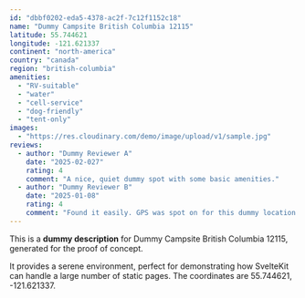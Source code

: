 ```yaml
---
id: "dbbf0202-eda5-4378-ac2f-7c12f1152c18"
name: "Dummy Campsite British Columbia 12115"
latitude: 55.744621
longitude: -121.621337
continent: "north-america"
country: "canada"
region: "british-columbia"
amenities:
  - "RV-suitable"
  - "water"
  - "cell-service"
  - "dog-friendly"
  - "tent-only"
images:
  - "https://res.cloudinary.com/demo/image/upload/v1/sample.jpg"
reviews:
  - author: "Dummy Reviewer A"
    date: "2025-02-027"
    rating: 4
    comment: "A nice, quiet dummy spot with some basic amenities."
  - author: "Dummy Reviewer B"
    date: "2025-01-08"
    rating: 4
    comment: "Found it easily. GPS was spot on for this dummy location."
---
```


This is a **dummy description** for Dummy Campsite British Columbia 12115, generated for the proof of concept.

It provides a serene environment, perfect for demonstrating how SvelteKit can handle a large number of static pages. The coordinates are 55.744621, -121.621337.
